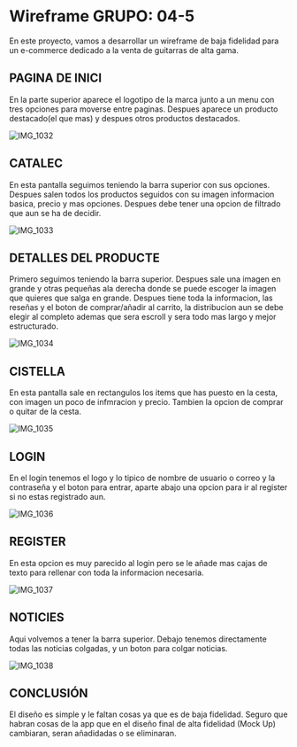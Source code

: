 # Wireframe GRUPO: 04-5

En este proyecto, vamos a desarrollar un wireframe de baja fidelidad para un e-commerce dedicado a la venta de guitarras de alta gama.

## PAGINA DE INICI 

En la parte superior aparece el logotipo de la marca junto  a un menu con tres opciones para moverse entre paginas. 
Despues aparece un producto destacado(el que mas) y despues otros productos destacados.

![IMG_1032](https://github.com/user-attachments/assets/44a0acd1-ca9f-4c67-913b-894db130825e)

## CATALEC

En esta pantalla seguimos teniendo la barra superior con sus opciones. Despues salen todos los productos seguidos con su imagen informacion basica, precio y mas opciones.
Despues debe tener una opcion de filtrado que aun se ha de decidir.

![IMG_1033](https://github.com/user-attachments/assets/c2850a78-6d3c-439f-9319-ba58d62faa20)

## DETALLES DEL PRODUCTE

Primero seguimos teniendo la barra superior.
Despues sale una imagen en grande y otras pequeñas ala derecha donde se puede escoger la imagen que quieres que salga en grande.
Despues tiene toda la informacion, las reseñas y el boton de comprar/añadir al carrito, la distribucion aun se debe elegir al completo ademas que sera escroll y sera todo mas largo y mejor estructurado.

![IMG_1034](https://github.com/user-attachments/assets/5d646482-9242-483b-8995-71b9ce3f7f8b)

## CISTELLA

En esta pantalla sale en rectangulos los items que has puesto en la cesta, con imagen un poco de infmracion y precio. Tambien la opcion de comprar o quitar de la cesta.

![IMG_1035](https://github.com/user-attachments/assets/61b72b8d-7c82-4296-a248-8aef87853663)

## LOGIN

En el login tenemos el logo y lo tipico de nombre de usuario o correo y la contraseña y el boton para  entrar, aparte abajo una opcion para ir al register si no estas registrado aun.

![IMG_1036](https://github.com/user-attachments/assets/ce153355-4e70-4c36-b6e2-5b47b77b7518)

## REGISTER

En esta opcion es muy parecido al login pero se le añade mas cajas de texto para rellenar con toda la informacion necesaria.

![IMG_1037](https://github.com/user-attachments/assets/4bb8b7a8-2317-42c0-8d4a-956ea72c4eb8)

## NOTICIES 

Aqui volvemos a tener la barra superior. Debajo tenemos directamente todas las noticias colgadas, y un boton para colgar noticias.

![IMG_1038](https://github.com/user-attachments/assets/a886e9f3-1c1b-4de0-8c83-e946accecbf7)

## CONCLUSIÓN

El diseño es simple y le faltan cosas ya que es de baja fidelidad. Seguro que habran cosas de la app que en el diseño final de alta fidelidad (Mock Up) cambiaran, seran añadidadas o se eliminaran. 
